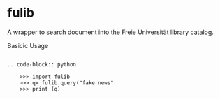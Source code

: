 # fulib
A wrapper to search document into the Freie Universität library catalog.



Basicic Usage
~~~~~~~~~~~~~

.. code-block:: python

    >>> import fulib
    >>> q= fulib.query("fake news"
    >>> print (q)


